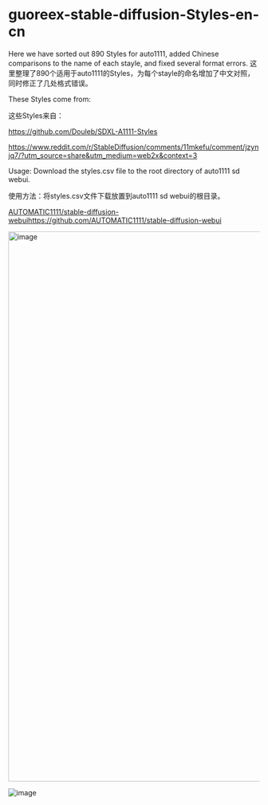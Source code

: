 # guoreex-stable-diffusion-Styles-en-cn
Here we have sorted out 890 Styles for auto1111, added Chinese comparisons to the name of each stayle, and fixed several format errors.
这里整理了890个适用于auto1111的Styles，为每个stayle的命名增加了中文对照，同时修正了几处格式错误。

These Styles come from:

这些Styles来自：

https://github.com/Douleb/SDXL-A1111-Styles

https://www.reddit.com/r/StableDiffusion/comments/11mkefu/comment/jzynjq7/?utm_source=share&utm_medium=web2x&context=3

Usage: Download the styles.csv file to the root directory of auto1111 sd webui.

使用方法：将styles.csv文件下载放置到auto1111 sd webui的根目录。

[AUTOMATIC1111/stable-diffusion-webui](https://github.com/AUTOMATIC1111/stable-diffusion-webui)https://github.com/AUTOMATIC1111/stable-diffusion-webui

<img width="1103" alt="image" src="https://github.com/guoreex/guoreex-stable-diffusion-Styles-en-cn/assets/125869801/27321906-4e74-40d4-8834-547eef588d9b">


![image](https://github.com/guoreex/guoreex-stable-diffusion-Styles-en-cn/assets/125869801/7de32f27-0048-4acd-b87a-528028fe9b47)
